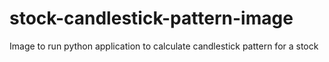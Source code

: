 # stock-candlestick-pattern-image

Image to run python application to calculate candlestick pattern for a stock
